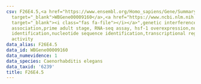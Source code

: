 ```yaml
---
csv: F26E4.5,<a href="https://www.ensembl.org/Homo_sapiens/Gene/Summary?db=core;g=WBGene00009160"
  target="_blank">WBGene00009160</a>,<a href="https://www.ncbi.nlm.nih.gov/pubmed/30894454"
  target="_blank"><i class="fas fa-file"></i></a>",genetic interference,functional
  association,prime adult stage, RNA-seq assay, hsf-1 overexpression,nucleotide sequence
  identification,nucleotide sequence identification,transcriptional regulation,up-regulates
  activity
data_alias: F26E4.5
data_id: WBGene00009160
data_numevidence: 1
data_species: Caenorhabditis elegans
data_taxid: '6239'
title: F26E4.5
---
```

